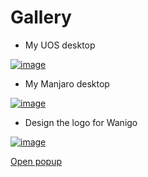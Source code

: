 Gallery 
=====================

* My UOS desktop

[![image](http://www.evel.cn/post/upload/UOS.png)](http://www.evel.cn/post/upload/UOS.png)

* My Manjaro desktop

[![image](http://www.evel.cn/post/upload/DT_manjaro_20180928_Evel.jpg)](http://www.evel.cn/post/upload/DT_manjaro_20180928_Evel.jpg)

* Design the logo for Wanigo

[![image](http://www.evel.cn/post/upload/wanigo_logo.jpg)](http://www.evel.cn/post/upload/wanigo_logo.jpg)

<a class="image-link" href="http://www.evel.cn/post/upload/wanigo_logo.jpg">Open popup</a>